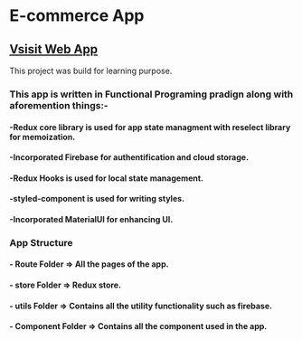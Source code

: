 # E-commerce App
## [Vsisit Web App](https://6353e83d0ae320139b766737--phenomenal-bunny-c51071.netlify.app/)
This project was build for learning purpose.

### This app is written in Functional Programing pradign along with aforemention things:-
#### -Redux core library is used for app state managment with reselect library for memoization.
#### -Incorporated Firebase for authentification and cloud storage.
#### -Redux Hooks is used for local state management.
#### -styled-component is used for writing styles.
#### -Incorporated MaterialUI for enhancing UI.

### App Structure

#### - Route Folder => All the pages of the app.
#### - store  Folder => Redux store.
#### - utils Folder => Contains all the utility functionality such as firebase.
#### - Component Folder => Contains all the component used in the app.
